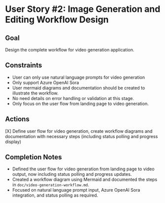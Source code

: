 # User Story #2: Image Generation and Editing Workflow Design

## Goal

Design the complete workflow for video generation application.

## Constraints

- User can only use natural language prompts for video generation
- Only support Azure OpenAI Sora
- User mermaid diagrams and documentation should be created to illustrate the workflow.
- No need details on error handling or validation at this stage.
- Only focus on the user flow from landing page to video generation.

## Actions

[X] Define user flow for video generation, create workflow diagrams and documentation with necessary steps (including status polling and progress display)

## Completion Notes

- Defined the user flow for video generation from landing page to video output, now including status polling and progress updates.
- Created a workflow diagram using Mermaid and documented the steps in `doc/video-generation-workflow.md`.
- Focused on natural language prompt input, Azure OpenAI Sora integration, and status polling as required.